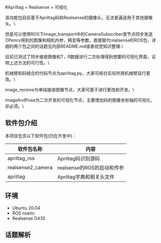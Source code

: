 #Apriltag + Realsense + 可视化

该功能包目前基于Apriltag码和Realsense的摄像头，无法普遍适用于其他摄像头。\

但是可以使用ROS下image_transport中的CameraSubscriber类节点同步发送OPencv得到的图像和相机内参，畸变等参数，直接替代realsense的ROS包，详细的两个包之间的话题见内部README.md或者视觉知识整理.\

目前已测试了同步接收图像和T，R数据进行二次处理得到想要的可视化界面，证明上述方法的可行性。\

机械臂和码结合的代码节点为apriltag.py，大家可结合实际所用机械臂自行更改。\

image_receive为单纯接收图像节点，大家可基于进行更改和开发。\

imageAndPose为二次开发的可视化节点，主要增加码的图像坐标轴的可视化，非必须。\

## 软件包介绍

本项目包含以下软件包(仍在开发中)：

| 软件包名称  | 内容  |
|    ----    | -------  |
| apriltag_ros | Apriltag码识别源码 |
| realsense2_camera      | realsense的ROS的启动和传参 |
| apriltag | Apriltag字典和相关头文件 |



## 环境

- Ubuntu 20.04
- ROS noetic
- Realsense D435

## 话题解析

